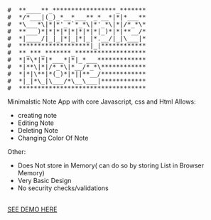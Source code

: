 <pre>#  **____**_*****************_*******
#  */*___|(_)_*__*___**_*__*|*|*___**
#  *\___*\|*|*'_*`*_*\|*'_*\|*|/*_*\*
#  **___)*|*|*|*|*|*|*|*|_)*|*|**__/*
#  *|____/|_|_|*|_|*|_|*.__/|_|\___|*
#  *******************|_|************
#  **_***_*******_*******************
#  *|*\*|*|*___*|*|_*___*************
#  *|**\|*|/*_*\|*__/*_*\************
#  *|*|\**|*(_)*|*||**__/************
#  *|_|*\_|\___/*\__\___|************
#  **********************************
</pre>
Minimalstic Note App with core Javascript, css and Html
Allows:
* creating note 
* Editing Note
* Deleting Note
* Changing Color Of Note

Other:
* Does Not store in Memory( can do so by storing List in Browser Memory)
* Very Basic Design
* No security checks/validations
</br>
<a href="https://ratclick.github.io/Simple-Note/">SEE DEMO HERE</a>

